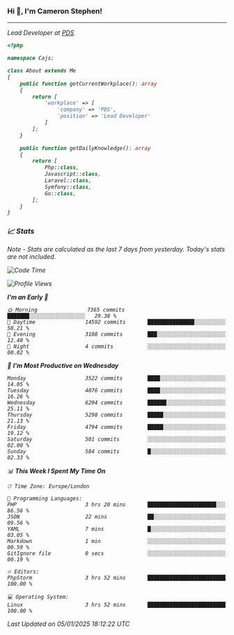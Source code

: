 ### Hi 👋, I'm Cameron Stephen!
<hr>
<p><em>Lead Developer at <a href="https://prindatasolutions.co.uk">PDS</a></p>


```php
<?php

namespace Cajs;

class About extends Me
{
    public function getCurrentWorkplace(): array
    {
        return [
            'workplace' => [
                'company' => 'PDS',
                'position' => 'Lead Developer'
            ]
        ];
    }

    public function getDailyKnowledge(): array
    {
        return [
            Php::class,
            Javascript::class,
            Laravel::class,
            Symfony::class,
            Go::class,
        ];
    }
}
```

### 📈 Stats
<p><em>Note - Stats are calculated as the last 7 days from yesterday. Today's stats are not included.</em></p>


<!--START_SECTION:waka-->
![Code Time](http://img.shields.io/badge/Code%20Time-4%2C156%20hrs%2022%20mins-blue)

![Profile Views](http://img.shields.io/badge/Profile%20Views-0-blue)

**I'm an Early 🐤** 

```text
🌞 Morning                7365 commits        ███████░░░░░░░░░░░░░░░░░░   29.38 % 
🌆 Daytime                14592 commits       ███████████████░░░░░░░░░░   58.21 % 
🌃 Evening                3108 commits        ███░░░░░░░░░░░░░░░░░░░░░░   12.40 % 
🌙 Night                  4 commits           ░░░░░░░░░░░░░░░░░░░░░░░░░   00.02 % 
```
📅 **I'm Most Productive on Wednesday** 

```text
Monday                   3522 commits        ████░░░░░░░░░░░░░░░░░░░░░   14.05 % 
Tuesday                  4076 commits        ████░░░░░░░░░░░░░░░░░░░░░   16.26 % 
Wednesday                6294 commits        ██████░░░░░░░░░░░░░░░░░░░   25.11 % 
Thursday                 5298 commits        █████░░░░░░░░░░░░░░░░░░░░   21.13 % 
Friday                   4794 commits        █████░░░░░░░░░░░░░░░░░░░░   19.12 % 
Saturday                 501 commits         ░░░░░░░░░░░░░░░░░░░░░░░░░   02.00 % 
Sunday                   584 commits         █░░░░░░░░░░░░░░░░░░░░░░░░   02.33 % 
```


📊 **This Week I Spent My Time On** 

```text
🕑︎ Time Zone: Europe/London

💬 Programming Languages: 
PHP                      3 hrs 20 mins       ██████████████████████░░░   86.56 % 
JSON                     22 mins             ██░░░░░░░░░░░░░░░░░░░░░░░   09.56 % 
YAML                     7 mins              █░░░░░░░░░░░░░░░░░░░░░░░░   03.05 % 
Markdown                 1 min               ░░░░░░░░░░░░░░░░░░░░░░░░░   00.59 % 
GitIgnore file           0 secs              ░░░░░░░░░░░░░░░░░░░░░░░░░   00.19 % 

🔥 Editors: 
PhpStorm                 3 hrs 52 mins       █████████████████████████   100.00 % 

💻 Operating System: 
Linux                    3 hrs 52 mins       █████████████████████████   100.00 % 
```


 Last Updated on 05/01/2025 18:12:22 UTC
<!--END_SECTION:waka-->
